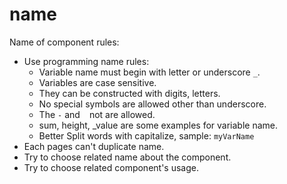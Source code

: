 # name 

Name of component rules:

- Use programming name rules:
    - Variable name must begin with letter or underscore `_`.
    - Variables are case sensitive.
    - They can be constructed with digits, letters.  
    - No special symbols are allowed other than underscore.  
    - The `-` and ` ` not are allowed.
    - sum, height, _value are some examples for variable name.  
    - Better Split words with capitalize, sample: `myVarName` 
- Each pages can't duplicate name.
- Try to choose related name about the component.
- Try to choose related component's usage.